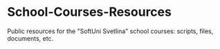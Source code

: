 # School-Courses-Resources
Public resources for the "SoftUni Svetlina" school courses: scripts, files, documents, etc.
